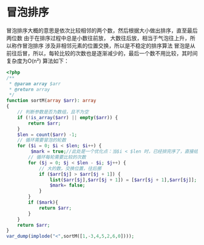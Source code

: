 # 冒泡排序

冒泡排序大概的意思是依次比较相邻的两个数，然后根据大小做出排序，直至最后两位数 由于在排序过程中总是小数往前放，
大数往后放，相当于气泡往上升，所以称作冒泡排序 涉及非相邻元素的位置交换，所以是不稳定的排序算法
冒泡是从前往后冒，所以，每轮比较的次数也是逐渐减少的，最后一个数不用比较，其时间复杂度为O(n²)
算法如下：

```php
<?php
/**
 * @param array $arr
 * @return array
 */
function sortM(array $arr): array
{
    // 判断参数是否为数组，且不为空
    if (!is_array($arr) || empty($arr)) {
        return $arr;
    }
    $len = count($arr) -1;
    // 循环需要冒泡的轮数
    for ($i = 0; $i < $len; $i++) {
         $mark = true;//此处是一个优化点：当$i < $len 时，已经排完序了，直接结束
        // 循环每轮需要比较的次数
        for ($j = 0; $j < $len - $i; $j++) {
            // 大的数，交换位置，往后挪
            if ($arr[$j] > $arr[$j + 1]) {
                list($arr[$j],$arr[$j + 1]) = [$arr[$j + 1],$arr[$j]];
                $mark= false;
            }
        }
        if ($mark){
            return $arr;
        }
    }
    return $arr;
}
var_dump(implode("<",sortM([1,-3,4,5,2,6,0])));
```
